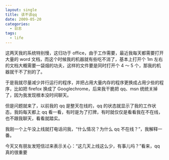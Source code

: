 ```yaml
---
layout: single
title: 该不该qq
date: 2009-05-20
categories:
  - 日志
tags:
  - life
---
```


这两天我的系统特别慢，这归功于 office，由于工作需要，最近我每天都需要打开大量的 word 文档，而这个时候我的机器就有些吃不消了，基本上打开个 1m 左右的文档大概需要一袋烟的功夫，这样的文件要是同时打开个 4 ～ 5 个，那我的机器就干不了别的了。

于是我就尽量减少并行运行的程序，并把占用大量内存的程序更换成占用少些的程序，比如把 firefox 换成了 Googlechrome，后来我干脆把 qq、msn 统统关掉了，因为我发现根本没时间聊天。

但是问题就来了，以前我的 qq 是整天在线的，qq 的状态就显示了我的工作状态，我妈每天都上 qq 看一看，有时是为了打牌，有时就仅仅是看看我在不在线，也不跟我聊天，看看就踏实。

我刚一个上午没上线就打电话问我，“什么情况？为什么 qq 不在线？”，我解释一番。

今天又有朋友发短信过来表示关心：“这几天上线这么少，有事儿吗？”看来，qq 真的很重要
